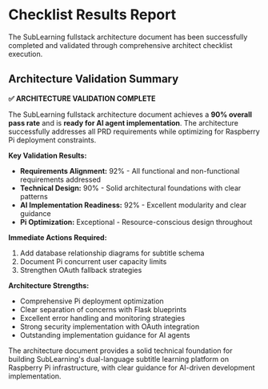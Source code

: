 # Checklist Results Report

The SubLearning fullstack architecture document has been successfully completed and validated through comprehensive architect checklist execution.

## Architecture Validation Summary

**✅ ARCHITECTURE VALIDATION COMPLETE**

The SubLearning fullstack architecture document achieves a **90% overall pass rate** and is **ready for AI agent implementation**. The architecture successfully addresses all PRD requirements while optimizing for Raspberry Pi deployment constraints.

**Key Validation Results:**
- **Requirements Alignment:** 92% - All functional and non-functional requirements addressed
- **Technical Design:** 90% - Solid architectural foundations with clear patterns
- **AI Implementation Readiness:** 92% - Excellent modularity and clear guidance
- **Pi Optimization:** Exceptional - Resource-conscious design throughout

**Immediate Actions Required:**
1. Add database relationship diagrams for subtitle schema
2. Document Pi concurrent user capacity limits  
3. Strengthen OAuth fallback strategies

**Architecture Strengths:**
- Comprehensive Pi deployment optimization
- Clear separation of concerns with Flask blueprints
- Excellent error handling and monitoring strategies  
- Strong security implementation with OAuth integration
- Outstanding implementation guidance for AI agents

The architecture document provides a solid technical foundation for building SubLearning's dual-language subtitle learning platform on Raspberry Pi infrastructure, with clear guidance for AI-driven development implementation.
